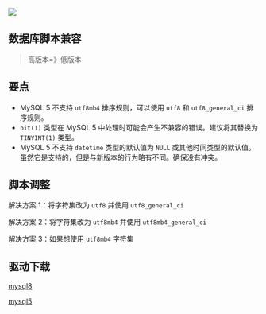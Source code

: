 ![](http://cdn.qiniu.liyansheng.top/img/20240715125411.png)


## 数据库脚本兼容

> 高版本=》低版本

## 要点

- MySQL 5 不支持 `utf8mb4` 排序规则，可以使用 `utf8` 和 `utf8_general_ci` 排序规则。
- `bit(1)` 类型在 MySQL 5 中处理时可能会产生不兼容的错误。建议将其替换为 `TINYINT(1)` 类型。
- MySQL 5 不支持 `datetime` 类型的默认值为 `NULL` 或其他时间类型的默认值。虽然它是支持的，但是与新版本的行为略有不同。确保没有冲突。

## 脚本调整

解决方案 1：将字符集改为 `utf8` 并使用 `utf8_general_ci`

解决方案 2：将字符集改为 `utf8mb4` 并使用 `utf8mb4_general_ci`

解决方案 3：如果想使用 `utf8mb4` 字符集

## 驱动下载

[mysql8](https://mvnrepository.com/artifact/com.mysql/mysql-connector-j)

[mysql5](https://mvnrepository.com/artifact/mysql/mysql-connector-java)
